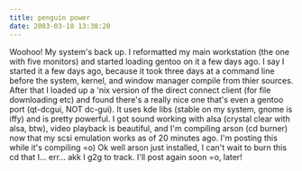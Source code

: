 ```yaml
---
title: penguin power
date: 2003-03-18 13:38:20
---
```




 Woohoo! My system's back up. I reformatted my main workstation (the one with five monitors) and started loading gentoo on it a few days ago. I say I started it a few days ago, because it took three days at a command line before the system, kernel, and window manager compile from thier sources. After that I loaded up a 'nix version of the direct connect client (for file downloading etc) and found there's a really nice one that's even a gentoo port (qt-dcgui, NOT dc-gui). It uses kde libs (stable on my system, gnome is iffy) and is pretty powerful. I got sound working with alsa (crystal clear with alsa, btw), video playback is beautiful, and I'm compiling arson (cd burner) now that my scsi emulation works as of 20 minutes ago. I'm posting this while it's compiling =o) Ok well arson just installed, I can't wait to burn this cd that I... err... akk I g2g to track. I'll post again soon =o, later!
